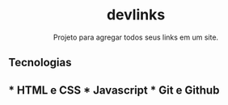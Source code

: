 <h1 align="center"> devlinks </h1>

<p align="center"> Projeto para agregar todos seus links em um site. </p>

<h2> Tecnologias <h2>
* HTML e CSS
* Javascript
* Git e Github